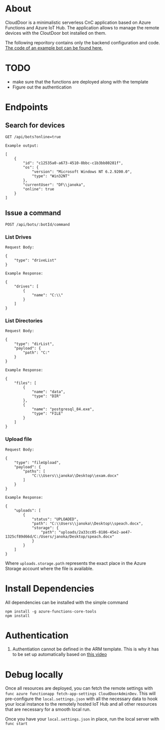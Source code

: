 # About

CloudDoor is a minimalistic serverless CnC application based on Azure Functions and Azure IoT Hub.
The application allows to manage the remote devices with the CloutDoor bot installed on them.

The following reporitory contains only the backend configuration and code.
[The code of an example bot can be found here.](https://github.com/kamiljano/CloudDoorClient)

# TODO

* make sure that the functions are deployed along with the template
* Figure out the authentication

# Endpoints

## Search for devices

    GET /api/bots?online=true

    Example output:

    [
        {
            "id": "c12535a0-a673-4510-8bbc-c1b3bb80281f",
            "os": {
                "version": "Microsoft Windows NT 6.2.9200.0",
                "type": "Win32NT"
            },
            "currentUser": "DF\\janoka",
            "online": true
        }
    ]

## Issue a command

    POST /api/bots/:botId/command

### List Drives

    Request Body:

    {
        "type": "driveList"
    }

    Example Response:

    {
        "drives": [
            {
                "name": "C:\\"
            }
        ]
    }

### List Directories

    Request Body:

    {
        "type": "dirList",
        "payload": {
            "path": "C:"
        }
    }

    Example Response:

    {
        "files": [
            {
                "name": "data",
                "type": "DIR"
            },
            {
                "name": "postgresql_84.exe",
                "type": "FILE"
            }
        ]
    }

### Upload file

    Request Body:

    {
        "type": "fileUpload",
        "payload": {
            "paths": [
                "C:\\Users\\janoka\\Desktop\\exam.docx"	
            ]
        }
    }

    Example Response:

    {
        "uploads": [
            {
                "status": "UPLOADED",
                "path": "C:\\Users\\janoka\\Desktop\\speach.docx",
                "storage": {
                    "path": "uploads/2a33cc05-8186-45e2-ae47-1325cf89d66d/C:/Users/janoka/Desktop/speach.docx"
                }
            }
        ]
    }

Where `uploads.storage.path` represents the exact place in the Azure Storage account where the file is available.

# Install Dependencies

All dependencies can be installed with the simple command

```
npm install -g azure-functions-core-tools
npm install
```

# Authentication

1. Authentiation cannot be defined in the ARM template. This is why it has to be set up automatically based on [this video](https://www.youtube.com/watch?v=aMk4sieku_Y)

# Debug locally

Once all resources are deployed, you can fetch the remote settings with `func azure functionapp fetch-app-settings CloudDoorAdminDev`.
This will pre-configure the `local.settings.json` with all the necessary data to hook your local instance to the remotely hosted IoT Hub and
all other resources that are necessary for a smooth local run.

Once you have your `local.settings.json` in place, run the local server with `func start`
